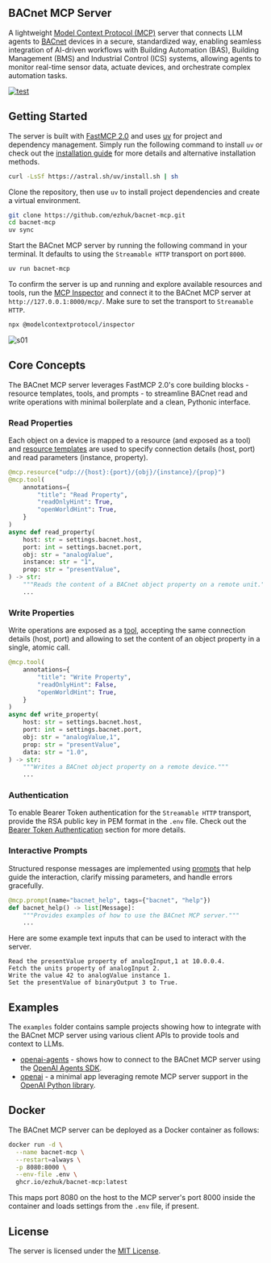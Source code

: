 ## BACnet MCP Server

A lightweight [Model Context Protocol (MCP)](https://modelcontextprotocol.io) server that connects LLM agents to [BACnet](https://en.wikipedia.org/wiki/BACnet) devices in a secure, standardized way, enabling seamless integration of AI-driven workflows with Building Automation (BAS), Building Management (BMS) and Industrial Control (ICS) systems, allowing agents to monitor real-time sensor data, actuate devices, and orchestrate complex automation tasks.

[![test](https://github.com/ezhuk/bacnet-mcp/actions/workflows/test.yml/badge.svg)](https://github.com/ezhuk/bacnet-mcp/actions/workflows/test.yml)

## Getting Started

The server is built with [FastMCP 2.0](https://gofastmcp.com/getting-started/welcome) and uses [uv](https://github.com/astral-sh/uv) for project and dependency management. Simply run the following command to install `uv` or check out the [installation guide](https://docs.astral.sh/uv/getting-started/installation/) for more details and alternative installation methods.

```bash
curl -LsSf https://astral.sh/uv/install.sh | sh
```

Clone the repository, then use `uv` to install project dependencies and create a virtual environment.

```bash
git clone https://github.com/ezhuk/bacnet-mcp.git
cd bacnet-mcp
uv sync
```

Start the BACnet MCP server by running the following command in your terminal. It defaults to using the `Streamable HTTP` transport on port `8000`.

```bash
uv run bacnet-mcp
```

To confirm the server is up and running and explore available resources and tools, run the [MCP Inspector](https://modelcontextprotocol.io/docs/tools/inspector) and connect it to the BACnet MCP server at `http://127.0.0.1:8000/mcp/`. Make sure to set the transport to `Streamable HTTP`.

```bash
npx @modelcontextprotocol/inspector
```

![s01](https://github.com/user-attachments/assets/1dfcfda5-01ae-411c-8a6b-30996dec41c8)


## Core Concepts

The BACnet MCP server leverages FastMCP 2.0's core building blocks - resource templates, tools, and prompts - to streamline BACnet read and write operations with minimal boilerplate and a clean, Pythonic interface.

### Read Properties

Each object on a device is mapped to a resource (and exposed as a tool) and [resource templates](https://gofastmcp.com/servers/resources#resource-templates) are used to specify connection details (host, port) and read parameters (instance, property).

```python
@mcp.resource("udp://{host}:{port}/{obj}/{instance}/{prop}")
@mcp.tool(
    annotations={
        "title": "Read Property",
        "readOnlyHint": True,
        "openWorldHint": True,
    }
)
async def read_property(
    host: str = settings.bacnet.host,
    port: int = settings.bacnet.port,
    obj: str = "analogValue",
    instance: str = "1",
    prop: str = "presentValue",
) -> str:
    """Reads the content of a BACnet object property on a remote unit."""
    ...
```

### Write Properties

Write operations are exposed as a [tool](https://gofastmcp.com/servers/tools), accepting the same connection details (host, port) and allowing to set the content of an object property in a single, atomic call.

```python
@mcp.tool(
    annotations={
        "title": "Write Property",
        "readOnlyHint": False,
        "openWorldHint": True,
    }
)
async def write_property(
    host: str = settings.bacnet.host,
    port: int = settings.bacnet.port,
    obj: str = "analogValue,1",
    prop: str = "presentValue",
    data: str = "1.0",
) -> str:
    """Writes a BACnet object property on a remote device."""
    ...
```

### Authentication

To enable Bearer Token authentication for the `Streamable HTTP` transport, provide the RSA public key in PEM format in the `.env` file. Check out the [Bearer Token Authentication](https://gofastmcp.com/servers/auth/bearer) section for more details.

### Interactive Prompts

Structured response messages are implemented using [prompts](https://gofastmcp.com/servers/prompts) that help guide the interaction, clarify missing parameters, and handle errors gracefully.

```python
@mcp.prompt(name="bacnet_help", tags={"bacnet", "help"})
def bacnet_help() -> list[Message]:
    """Provides examples of how to use the BACnet MCP server."""
    ...
```

Here are some example text inputs that can be used to interact with the server.

```text
Read the presentValue property of analogInput,1 at 10.0.0.4.
Fetch the units property of analogInput 2.
Write the value 42 to analogValue instance 1.
Set the presentValue of binaryOutput 3 to True.
```

## Examples

The `examples` folder contains sample projects showing how to integrate with the BACnet MCP server using various client APIs to provide tools and context to LLMs.

- [openai-agents](https://github.com/ezhuk/bacnet-mcp/tree/main/examples/openai-agents) - shows how to connect to the BACnet MCP server using the [OpenAI Agents SDK](https://openai.github.io/openai-agents-python/mcp/).
- [openai](https://github.com/ezhuk/bacnet-mcp/tree/main/examples/openai) - a minimal app leveraging remote MCP server support in the [OpenAI Python library](https://platform.openai.com/docs/guides/tools-remote-mcp).

## Docker

The BACnet MCP server can be deployed as a Docker container as follows:

```bash
docker run -d \
  --name bacnet-mcp \
  --restart=always \
  -p 8080:8000 \
  --env-file .env \
  ghcr.io/ezhuk/bacnet-mcp:latest
```

This maps port 8080 on the host to the MCP server's port 8000 inside the container and loads settings from the `.env` file, if present.

## License

The server is licensed under the [MIT License](https://github.com/ezhuk/bacnet-mcp?tab=MIT-1-ov-file).

